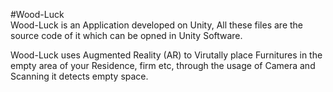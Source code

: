 #Wood-Luck
<br>
Wood-Luck is an Application developed on Unity, All these files are the source code of it which can be opned in Unity Software.
<br>
<p> Wood-Luck uses Augmented Reality (AR) to Virutally place Furnitures in the empty area of your Residence, firm etc, through the usage of Camera and Scanning it detects empty space.</p> 
